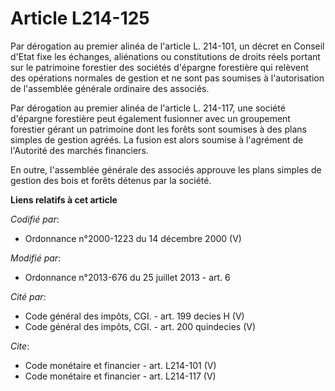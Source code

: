 # Article L214-125

Par dérogation au premier alinéa de l'article L. 214-101, un décret en Conseil d'Etat fixe les échanges, aliénations ou
constitutions de droits réels portant sur le patrimoine forestier des sociétés d'épargne forestière qui relèvent des
opérations normales de gestion et ne sont pas soumises à l'autorisation de l'assemblée générale ordinaire des associés.

Par dérogation au premier alinéa de l'article L. 214-117, une société d'épargne forestière peut également fusionner avec un
groupement forestier gérant un patrimoine dont les forêts sont soumises à des plans simples de gestion agréés. La fusion est
alors soumise à l'agrément de l'Autorité des marchés financiers.

En outre, l'assemblée générale des associés approuve les plans simples de gestion des bois et forêts détenus par la société.

**Liens relatifs à cet article**

_Codifié par_:

  - Ordonnance n°2000-1223 du 14 décembre 2000 (V)

_Modifié par_:

  - Ordonnance n°2013-676 du 25 juillet 2013 - art. 6

_Cité par_:

  - Code général des impôts, CGI. - art. 199 decies H (V)
  - Code général des impôts, CGI. - art. 200 quindecies (V)

_Cite_:

  - Code monétaire et financier - art. L214-101 (V)
  - Code monétaire et financier - art. L214-117 (V)
